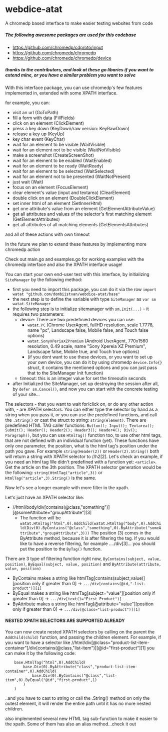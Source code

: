 # webdice-atat
A chromedp based interface to make easier testing websites from code

##### The following awesome packages are used for this codebase  
- https://github.com/chromedp/cdproto/input
- https://github.com/chromedp/chromedp
- https://github.com/chromedp/chromedp/device
##### thanks to the contributors, and look at these go libaries if you want to extend mine, or you have a similar problem you want to solve

With this interface package, you can use chromedp's few features implemented in, extended with some XPATH interface.

for example, you can:
  - visit an url (GoToPath)
  - fill a form with data (FillFields)
  - click on an element (ClickElement)
  - press a key down (KeyDown/raw version: KeyRawDown) 
  - release a key up (KeyUp)
  - key char event (KeyChar)
  - wait for an element to be visible (WaitVisible)
  - wait for an element not to be visible (WaitNotVisible)
  - make a screenshot (CreateScreenShot)
  - wait for an element to be enabled (WaitEnabled)
  - wait for an element to be ready (WaitReady)
  - wait for an element to be selected (WaitSelected)
  - wait for an element not to be presented (WaitNotPresent)
  - just wait (Wait)
  - focus on an element (FocusElement)
  - clear element's value (input and textarea) (ClearElement)
  - double click on an element (DoubleClickElement)
  - set inner html of an element (SetInnerHtml)
  - get one attribute's value from an element (GetElementAttributeValue)
  - get all attributes and values of the selector's first matching element (GetElementAttributes)
  - get all attributes of all matching elements (GetElementsAttributes)
  
and all of these actions with own timeout

In the future we plan to extend these features by implementing more chromedp action

Check out main.go and examples.go for working examples with the chromedp interface and also the XPATH interface usage!

You can start your own end-user test with this interface, by initializing ```SiteManager``` by the following method:
 - first you need to import this package, you can do it via the row ```import watat "github.com/dombiistvan/webdice-atat/base"```
 - the next step is to define the variable with type ```SiteManager``` as ```var sm watat.SiteManager```
 - the following step is to initialize sitemanager with ```sm.Init(...)``` - it requires two parameters: 
   - device: There are two predefinied devices you can use:
      - ```watat.PC``` (Chrome UserAgent, fullHD resolution, scale 1.7778, name "pc", Landscape false, Mobile false, and Touch false options)
      - ```watat.SonyXPeriaXZPremium``` (Android UserAgent, 770x1560 resolution, 0.49 scale, name "Sony Xpereia XZ Premium", Landscape false, Mobile true, and Touch true options)
      - (if you dont want to use these devices, or you want to set up your own device, you can do it by using chromedp ```device.Info{}``` struct, it contains the mentioned options and you can just pass that to the SiteManager Init function)
   - timeout: this is an integer value for set the timeoutin seconds
 - after Initialized the SiteManager, set up destroying the session after all, by ```defer sm.Cancel()```, and now you can start with the concrete testing of your site...
 
 The selectors - that you want to wait for/click on, or do any other action with, - are XPATH selectors. You can either type the selector by hand as a string when you pass it, or you can use the predefined functions, and call the ```.String()``` or cast the struct to string: ```string(element)```.
 There are predefined HTML TAG caller functions: ```Button(); Input(); Textarea(); Submit(); Header(); Header2(); Header3(); Header4(); Div(); Paragraph()```, but you can use ```HtmlTag()``` function too, to use other html tags, that are not defined with an individual function (yet). These functions have only one parameter, the position, what is the html tag's position under the path you gave.
 For example ```string(Header(2))``` or ```Header(2).String()``` both will return a string with XPATH selector to //h2[2]. Let's check an example, if you need an html tag We didn't predefined with a function yet: ```<article>```. Get the article on the 3th position. The XPATH selector generation would be the following: ```string(HtmlTag("article",3))``` or ```HtmlTag("article",3).String()``` is the same.
 
 Now let's see a longer example with more filter in the xpath.
 
 Let's just have an XPATH selector like: 
  - //html/body/div[contains(@class,"something")][@someAttribute="groupAttribute"][3] 
    - The function will be ```watat.HtmlTag("html",0).AddChild(watat.HtmlTag("body",0).AddChild(Div(0).ByContains("@class","something",0).ByAttribute("someAttribute","groupAttribute",3)))```
    The position (3) comes in the ByAttribute method, because it is after filtering the tag. If you would like to have a reverse filtering, for example ..../div[3]... you should put the position to the ```ByTag()``` function.
    
 There are 3 type of filtering function right now, ```ByContains(subject, value, position)```, ```ByEqual(subject, value, position)``` and ```ByAttribute(attribute, value, position)```
  - ByContains makes a string like htmlTag[contains(subject,value)][position only if greater than 0] -> ```.../div[contains(@id,"-list-product")][1]``` 
  - ByEqual makes a string like htmlTag[subject="value"][position only if greater than 0] -> ```.../div[text()="First Product")]``` 
  - ByAttribute makes a string like htmlTag[@attribute="value"][position only if greater than 0] -> ```.../div[@class="list-product")][1]``` 
  
  #### NESTED XPATH SELECTORS ARE SUPPORTED ALREADY
  
  You can now create nested XPATH selectors by calling on the parent the ```AddChild(child)``` function, and passing the children element. For example, if you want to have a selector like
  //html/div[@class="product-list-item-container"]/div[contains(@class,"list-item")][@id="first-product"][1] you can make it by the following code: 
```
    base.HtmlTag("html",0).AddChild(
        base.Div(0).ByAttribute("class","product-list-item-container",0).AddChild(
            base.Div(0).ByContains("@class","list-item",0).ByEqual("@id","first-product",1)
        )
    )
```

 ..and you have to cast to string or call the .String() method on only the outest element, it will render the entire path until it has no more nested children.
  
 also implemented several new HTML tag sub-function to make it easier to the xpath. Some of them has also an alias method...check it out  
